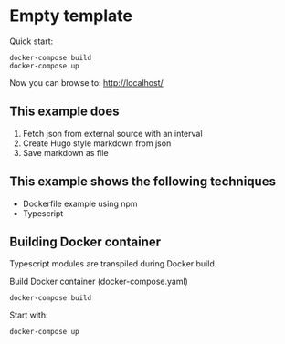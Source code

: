 # Empty template #

Quick start:

    docker-compose build
    docker-compose up

Now you can browse to: <http://localhost/>

## This example does ##
1. Fetch json from external source with an interval
2. Create Hugo style markdown from json 
3. Save markdown as file

## This example shows the following techniques ##
* Dockerfile example using npm 
* Typescript 

## Building Docker container ##
Typescript modules are transpiled during Docker build.

Build Docker container (docker-compose.yaml)

    docker-compose build

Start with:

    docker-compose up
